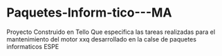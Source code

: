# Paquetes-Inform-tico---MA
Proyecto Construido en Tello 
Que especifica las tareas realizadas para el mantenimiento del motor xxq desarrollado en la calse de paquetes informaticos ESPE 
